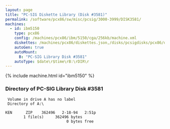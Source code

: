 ```yaml
---
layout: page
title: "PC-SIG Diskette Library (Disk #3581)"
permalink: /software/pcx86/sw/misc/pcsig/3000-3999/DISK3581/
machines:
  - id: ibm5150
    type: pcx86
    config: /machines/pcx86/ibm/5150/cga/256kb/machine.xml
    diskettes: /machines/pcx86/diskettes.json,/disks/pcsigdisks/pcx86/diskettes.json
    autoGen: true
    autoMount:
      B: "PC-SIG Library Disk #3581"
    autoType: $date\r$time\rB:\rDIR\r
---
```


{% include machine.html id="ibm5150" %}

### Directory of PC-SIG Library Disk #3581

     Volume in drive A has no label
     Directory of A:\

    KEN      ZIP    362496   2-18-94   2:51p
            1 file(s)     362496 bytes
                               0 bytes free

